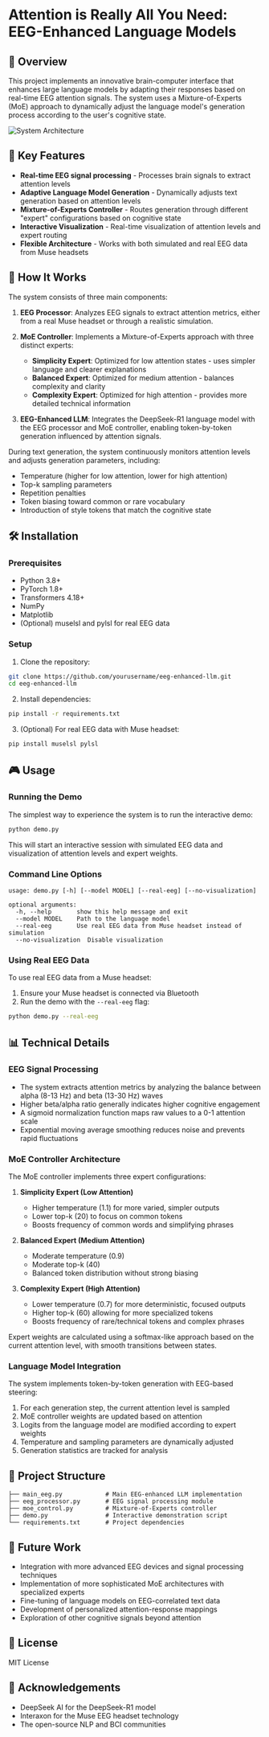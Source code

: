 # Attention is Really All You Need: EEG-Enhanced Language Models

## 📑 Overview

This project implements an innovative brain-computer interface that enhances large language models by adapting their responses based on real-time EEG attention signals. The system uses a Mixture-of-Experts (MoE) approach to dynamically adjust the language model's generation process according to the user's cognitive state.

![System Architecture](https://i.imgur.com/QHCY1sf.png)

## 🧠 Key Features

- **Real-time EEG signal processing** - Processes brain signals to extract attention levels
- **Adaptive Language Model Generation** - Dynamically adjusts text generation based on attention levels
- **Mixture-of-Experts Controller** - Routes generation through different "expert" configurations based on cognitive state
- **Interactive Visualization** - Real-time visualization of attention levels and expert routing
- **Flexible Architecture** - Works with both simulated and real EEG data from Muse headsets

## 🔬 How It Works

The system consists of three main components:

1. **EEG Processor**: Analyzes EEG signals to extract attention metrics, either from a real Muse headset or through a realistic simulation.

2. **MoE Controller**: Implements a Mixture-of-Experts approach with three distinct experts:
   - **Simplicity Expert**: Optimized for low attention states - uses simpler language and clearer explanations
   - **Balanced Expert**: Optimized for medium attention - balances complexity and clarity
   - **Complexity Expert**: Optimized for high attention - provides more detailed technical information

3. **EEG-Enhanced LLM**: Integrates the DeepSeek-R1 language model with the EEG processor and MoE controller, enabling token-by-token generation influenced by attention signals.

During text generation, the system continuously monitors attention levels and adjusts generation parameters, including:
- Temperature (higher for low attention, lower for high attention)
- Top-k sampling parameters
- Repetition penalties
- Token biasing toward common or rare vocabulary
- Introduction of style tokens that match the cognitive state

## 🛠️ Installation

### Prerequisites

- Python 3.8+
- PyTorch 1.8+
- Transformers 4.18+
- NumPy
- Matplotlib
- (Optional) muselsl and pylsl for real EEG data

### Setup

1. Clone the repository:
```bash
git clone https://github.com/yourusername/eeg-enhanced-llm.git
cd eeg-enhanced-llm
```

2. Install dependencies:
```bash
pip install -r requirements.txt
```

3. (Optional) For real EEG data with Muse headset:
```bash
pip install muselsl pylsl
```

## 🎮 Usage

### Running the Demo

The simplest way to experience the system is to run the interactive demo:

```bash
python demo.py
```

This will start an interactive session with simulated EEG data and visualization of attention levels and expert weights.

### Command Line Options

```
usage: demo.py [-h] [--model MODEL] [--real-eeg] [--no-visualization]

optional arguments:
  -h, --help       show this help message and exit
  --model MODEL    Path to the language model
  --real-eeg       Use real EEG data from Muse headset instead of simulation
  --no-visualization  Disable visualization
```

### Using Real EEG Data

To use real EEG data from a Muse headset:

1. Ensure your Muse headset is connected via Bluetooth
2. Run the demo with the `--real-eeg` flag:

```bash
python demo.py --real-eeg
```

## 📊 Technical Details

### EEG Signal Processing

- The system extracts attention metrics by analyzing the balance between alpha (8-13 Hz) and beta (13-30 Hz) waves
- Higher beta/alpha ratio generally indicates higher cognitive engagement
- A sigmoid normalization function maps raw values to a 0-1 attention scale
- Exponential moving average smoothing reduces noise and prevents rapid fluctuations

### MoE Controller Architecture

The MoE controller implements three expert configurations:

1. **Simplicity Expert (Low Attention)**
   - Higher temperature (1.1) for more varied, simpler outputs
   - Lower top-k (20) to focus on common tokens
   - Boosts frequency of common words and simplifying phrases

2. **Balanced Expert (Medium Attention)**
   - Moderate temperature (0.9) 
   - Moderate top-k (40)
   - Balanced token distribution without strong biasing

3. **Complexity Expert (High Attention)**
   - Lower temperature (0.7) for more deterministic, focused outputs
   - Higher top-k (60) allowing for more specialized tokens
   - Boosts frequency of rare/technical tokens and complex phrases

Expert weights are calculated using a softmax-like approach based on the current attention level, with smooth transitions between states.

### Language Model Integration

The system implements token-by-token generation with EEG-based steering:

1. For each generation step, the current attention level is sampled
2. MoE controller weights are updated based on attention
3. Logits from the language model are modified according to expert weights
4. Temperature and sampling parameters are dynamically adjusted
5. Generation statistics are tracked for analysis

## 📝 Project Structure

```
├── main_eeg.py            # Main EEG-enhanced LLM implementation
├── eeg_processor.py       # EEG signal processing module
├── moe_control.py         # Mixture-of-Experts controller
├── demo.py                # Interactive demonstration script
└── requirements.txt       # Project dependencies
```

## 🔗 Future Work

- Integration with more advanced EEG devices and signal processing techniques
- Implementation of more sophisticated MoE architectures with specialized experts
- Fine-tuning of language models on EEG-correlated text data
- Development of personalized attention-response mappings
- Exploration of other cognitive signals beyond attention

## 📄 License

MIT License

## 🙏 Acknowledgements

- DeepSeek AI for the DeepSeek-R1 model
- Interaxon for the Muse EEG headset technology
- The open-source NLP and BCI communities